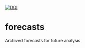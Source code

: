 [![DOI](https://zenodo.org/badge/DOI/10.5281/zenodo.839581.svg)](https://doi.org/10.5281/zenodo.839581)

# forecasts
Archived forecasts for future analysis
